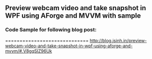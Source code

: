 ## Preview webcam video and take snapshot in WPF using AForge and MVVM with sample

### Code Sample for following blog post:
=============================
http://blog.jsinh.in/preview-webcam-video-and-take-snapshot-in-wpf-using-aforge-and-mvvm/#.V8gqSIZ96Uk
